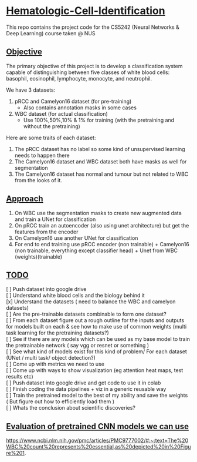 # <u> Hematologic-Cell-Identification </u>

This repo contains the project code for the CS5242 (Neural Networks &amp; Deep Learning) course taken @ NUS

## <u> Objective </u>

The primary objective of this project is to develop a classification system capable
of distinguishing between five classes of white blood cells: basophil, eosinophil,
lymphocyte, monocyte, and neutrophil.

We have 3 datasets:
1. pRCC and Camelyon16 dataset (for pre-training)
   - Also contains annotation masks in some cases
2. WBC dataset (for actual classification)
   - Use 100%,50%,10% & 1% for training (with the pretraining and without the pretraining)

Here are some traits of each dataset:
1. The pRCC dataset has no label so some kind of unsupervised learning needs to happen there
2. The Camelyon16 dataset and WBC dataset both have masks as well for segmentation
3. The Camelyon16 dataset has normal and tumour but not related to WBC from the looks of it.

## <u> Approach </u>

1. On WBC use the segmentation masks to create new augmented data and train a UNet for classification
2. On pRCC train an autoencoder (also using unet architecture) but get the features from the encoder 
3. On Camelyon16 use another UNet for classification
4. For end to end training use pRCC encoder (non trainable) + Camelyon16 (non trainable, everything except classifier head) + Unet from WBC (weights)(trainable)

## <u>TODO</u>

[ ] Push dataset into google drive
<br>
[ ] Understand white blood cells and the biology behind it
<br>
[x] Understand the datasets ( need to balance the WBC and camelyon datasets)
<br>
[ ] Are the pre-trainable datasets combinable to form one dataset?
<br>
[ ] From each dataset figure out a rough outline for the inputs and outputs for models built on each & see how to make use of common weights (multi task learning for the pretraining datasets?)
<br>
[ ] See if there are any models which can be used as my base model to train the pretrainable network ( say vgg or resnet or something )
<br>
[ ] See what kind of models exist for this kind of problem/ For each dataset (UNet / multi task/ object detection?)
<br>
[ ] Come up with metrics we need to use
<br>
[ ] Come up with ways to show visualization (eg attention heat maps, test results etc)
<br>
[ ] Push dataset into google drive and get code to use it in colab
<br>
[ ] Finish coding the data pipelines + viz in a generic reusable way
<br>
[ ] Train the pretrained model to the best of my ability and save the weights ( But figure out how to efficiently load them )
<br>
[ ] Whats the conclusion about scientific discoveries?
<br>

## <u> Evaluation of pretrained CNN models we can use </u>

https://www.ncbi.nlm.nih.gov/pmc/articles/PMC9777002/#:~:text=The%20WBC%20count%20represents%20essential,as%20depicted%20in%20Figure%201.